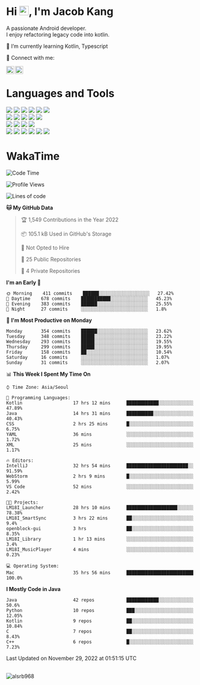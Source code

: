 # Hi <img src="https://media.giphy.com/media/hvRJCLFzcasrR4ia7z/giphy.gif" width="25px">, I'm Jacob Kang
A passionate Android developer.
</br>
I enjoy refactoring legacy code into kotlin.

🌱 I’m currently learning Kotlin, Typescript

🤝 Connect with me:

<a href="https://www.linkedin.com/in/minkyu-kang-b7477b1b2/"><img align="left" src="https://raw.githubusercontent.com/yushi1007/yushi1007/main/images/linkedin.svg" alt="Minkyu Kang | LinkedIn" width="21px"/></a>
<a href="https://www.instagram.com/_jacob_kang/"><img align="left" src="https://raw.githubusercontent.com/yushi1007/yushi1007/main/images/instagram.svg" alt="Jacob Kang | Instagram" width="21px"/></a>

</br>

# Languages and Tools

<div align="left">
<img src="https://img.shields.io/badge/java-007396?logo=java&logoColor=white"/>
<img src="https://img.shields.io/badge/kotlin-7F52FF?logo=kotlin&logoColor=white"/>
<img src="https://img.shields.io/badge/python-3776AB?logo=python&logoColor=white"/>
<img src="https://img.shields.io/badge/bash shell-4EAA25?logo=gnubash&logoColor=white"/>
<img src="https://img.shields.io/badge/c-A8B9CC?logo=c&logoColor=white"/>
<img src="https://img.shields.io/badge/c++-00599C?logo=c%2b%2b&logoColor=white"/>
</div>
<div align="left">
<img src="https://img.shields.io/badge/git-F05032?logo=git&logoColor=white"/>
<img src="https://img.shields.io/badge/github-181717?logo=github&logoColor=white"/>
<img src="https://img.shields.io/badge/mysql-4479A1?logo=mysql&logoColor=white"/>
<img src="https://img.shields.io/badge/sqlite-003B57?logo=sqlite&logoColor=white"/>
<img src="https://img.shields.io/badge/amazon AWS-232F3E?logo=amazonaws&logoColor=white"/>
</div>
<div align="left">
<img src="https://img.shields.io/badge/android-3DDC84?logo=android&logoColor=white"/>
<img src="https://img.shields.io/badge/linux-FCC624?logo=linux&logoColor=white"/>
<img src="https://img.shields.io/badge/flask-000000?logo=flask&logoColor=white"/>
<img src="https://img.shields.io/badge/arduino-00979D?logo=arduino&logoColor=white"/>
</div>
<div align="left">
<img src="https://img.shields.io/badge/slack-4A154B?logo=slack&logoColor=white"/>
<img src="https://img.shields.io/badge/notion-000000?logo=notion&logoColor=white"/>
<img src="https://img.shields.io/badge/jira-0052CC?logo=jira&logoColor=white"/>
<img src="https://img.shields.io/badge/postman-FF6C37?logo=postman&logoColor=white"/>
<img src="https://img.shields.io/badge/intellij-000000?logo=intellijidea&logoColor=white"/>
<img src="https://img.shields.io/badge/pycharm-000000?logo=pycharm&logoColor=white"/>
</div>

# WakaTime

<!--START_SECTION:waka-->
![Code Time](http://img.shields.io/badge/Code%20Time-1%2C633%20hrs%2050%20mins-blue)

![Profile Views](http://img.shields.io/badge/Profile%20Views-0-blue)

![Lines of code](https://img.shields.io/badge/From%20Hello%20World%20I%27ve%20Written-193%20Thousand%20lines%20of%20code-blue)

**🐱 My GitHub Data** 

> 🏆 1,549 Contributions in the Year 2022
 > 
> 📦 105.1 kB Used in GitHub's Storage 
 > 
> 🚫 Not Opted to Hire
 > 
> 📜 25 Public Repositories 
 > 
> 🔑 4 Private Repositories  
 > 
**I'm an Early 🐤** 

```text
🌞 Morning    411 commits    ██████░░░░░░░░░░░░░░░░░░░   27.42% 
🌆 Daytime    678 commits    ███████████░░░░░░░░░░░░░░   45.23% 
🌃 Evening    383 commits    ██████░░░░░░░░░░░░░░░░░░░   25.55% 
🌙 Night      27 commits     ░░░░░░░░░░░░░░░░░░░░░░░░░   1.8%

```
📅 **I'm Most Productive on Monday** 

```text
Monday       354 commits    ██████░░░░░░░░░░░░░░░░░░░   23.62% 
Tuesday      348 commits    █████░░░░░░░░░░░░░░░░░░░░   23.22% 
Wednesday    293 commits    █████░░░░░░░░░░░░░░░░░░░░   19.55% 
Thursday     299 commits    █████░░░░░░░░░░░░░░░░░░░░   19.95% 
Friday       158 commits    ██░░░░░░░░░░░░░░░░░░░░░░░   10.54% 
Saturday     16 commits     ░░░░░░░░░░░░░░░░░░░░░░░░░   1.07% 
Sunday       31 commits     ░░░░░░░░░░░░░░░░░░░░░░░░░   2.07%

```


📊 **This Week I Spent My Time On** 

```text
⌚︎ Time Zone: Asia/Seoul

💬 Programming Languages: 
Kotlin                   17 hrs 12 mins      ████████████░░░░░░░░░░░░░   47.89% 
Java                     14 hrs 31 mins      ██████████░░░░░░░░░░░░░░░   40.43% 
CSS                      2 hrs 25 mins       █░░░░░░░░░░░░░░░░░░░░░░░░   6.75% 
YAML                     36 mins             ░░░░░░░░░░░░░░░░░░░░░░░░░   1.72% 
XML                      25 mins             ░░░░░░░░░░░░░░░░░░░░░░░░░   1.17%

🔥 Editors: 
IntelliJ                 32 hrs 54 mins      ███████████████████████░░   91.59% 
WebStorm                 2 hrs 9 mins        █░░░░░░░░░░░░░░░░░░░░░░░░   5.99% 
VS Code                  52 mins             ░░░░░░░░░░░░░░░░░░░░░░░░░   2.42%

🐱‍💻 Projects: 
LM18I_Launcher           28 hrs 10 mins      ███████████████████░░░░░░   78.38% 
LM18I_SmartSync          3 hrs 22 mins       ██░░░░░░░░░░░░░░░░░░░░░░░   9.4% 
openblock-gui            3 hrs               ██░░░░░░░░░░░░░░░░░░░░░░░   8.35% 
LM18I_Library            1 hr 13 mins        ░░░░░░░░░░░░░░░░░░░░░░░░░   3.4% 
LM18I_MusicPlayer        4 mins              ░░░░░░░░░░░░░░░░░░░░░░░░░   0.23%

💻 Operating System: 
Mac                      35 hrs 56 mins      █████████████████████████   100.0%

```

**I Mostly Code in Java** 

```text
Java                     42 repos            ████████████░░░░░░░░░░░░░   50.6% 
Python                   10 repos            ███░░░░░░░░░░░░░░░░░░░░░░   12.05% 
Kotlin                   9 repos             ██░░░░░░░░░░░░░░░░░░░░░░░   10.84% 
C                        7 repos             ██░░░░░░░░░░░░░░░░░░░░░░░   8.43% 
C++                      6 repos             █░░░░░░░░░░░░░░░░░░░░░░░░   7.23%

```



 Last Updated on November 29, 2022 at 01:51:15 UTC
<!--END_SECTION:waka-->

</br>

<div align="left">
<img align="left" src="https://github-readme-stats.vercel.app/api/top-langs?username=alsrb968&show_icons=true&locale=en&layout=compact&theme=dark" alt="alsrb968" />
</div>
